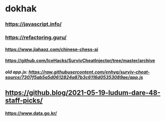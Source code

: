 # dokhak

### https://javascript.info/
### https://refactoring.guru/

#### https://www.jiahaoz.com/chinese-chess-ai

#### https://github.com/IceHacks/SurvivCheatInjector/tree/master/archive
##### old app.js: https://raw.githubusercontent.com/enhyq/surviv-cheat-source/7307f5ab5a5d0612824a87b3c6116d05353089ae/app.js


## https://github.blog/2021-05-19-ludum-dare-48-staff-picks/


#### https://www.data.go.kr/
